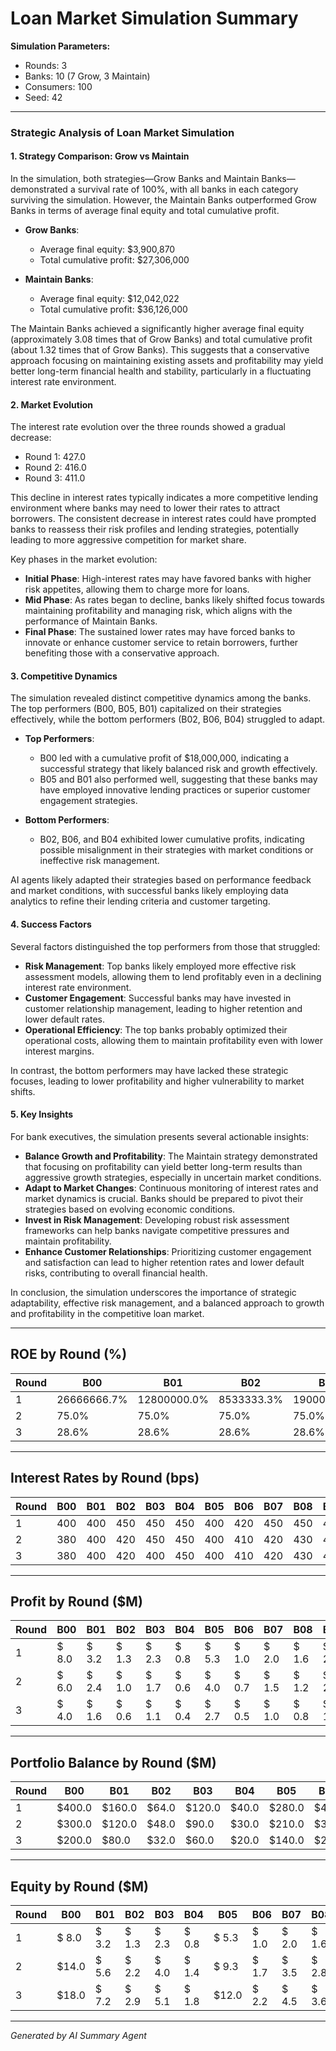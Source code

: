 # Loan Market Simulation Summary

**Simulation Parameters:**
- Rounds: 3
- Banks: 10 (7 Grow, 3 Maintain)
- Consumers: 100
- Seed: 42

---

### Strategic Analysis of Loan Market Simulation

#### 1. Strategy Comparison: Grow vs Maintain

In the simulation, both strategies—Grow Banks and Maintain Banks—demonstrated a survival rate of 100%, with all banks in each category surviving the simulation. However, the Maintain Banks outperformed Grow Banks in terms of average final equity and total cumulative profit.

- **Grow Banks**:
  - Average final equity: $3,900,870
  - Total cumulative profit: $27,306,000

- **Maintain Banks**:
  - Average final equity: $12,042,022
  - Total cumulative profit: $36,126,000

The Maintain Banks achieved a significantly higher average final equity (approximately 3.08 times that of Grow Banks) and total cumulative profit (about 1.32 times that of Grow Banks). This suggests that a conservative approach focusing on maintaining existing assets and profitability may yield better long-term financial health and stability, particularly in a fluctuating interest rate environment.

#### 2. Market Evolution

The interest rate evolution over the three rounds showed a gradual decrease:
- Round 1: 427.0
- Round 2: 416.0
- Round 3: 411.0

This decline in interest rates typically indicates a more competitive lending environment where banks may need to lower their rates to attract borrowers. The consistent decrease in interest rates could have prompted banks to reassess their risk profiles and lending strategies, potentially leading to more aggressive competition for market share.

Key phases in the market evolution:
- **Initial Phase**: High-interest rates may have favored banks with higher risk appetites, allowing them to charge more for loans.
- **Mid Phase**: As rates began to decline, banks likely shifted focus towards maintaining profitability and managing risk, which aligns with the performance of Maintain Banks.
- **Final Phase**: The sustained lower rates may have forced banks to innovate or enhance customer service to retain borrowers, further benefiting those with a conservative approach.

#### 3. Competitive Dynamics

The simulation revealed distinct competitive dynamics among the banks. The top performers (B00, B05, B01) capitalized on their strategies effectively, while the bottom performers (B02, B06, B04) struggled to adapt. 

- **Top Performers**: 
  - B00 led with a cumulative profit of $18,000,000, indicating a successful strategy that likely balanced risk and growth effectively.
  - B05 and B01 also performed well, suggesting that these banks may have employed innovative lending practices or superior customer engagement strategies.

- **Bottom Performers**: 
  - B02, B06, and B04 exhibited lower cumulative profits, indicating possible misalignment in their strategies with market conditions or ineffective risk management.

AI agents likely adapted their strategies based on performance feedback and market conditions, with successful banks likely employing data analytics to refine their lending criteria and customer targeting.

#### 4. Success Factors

Several factors distinguished the top performers from those that struggled:

- **Risk Management**: Top banks likely employed more effective risk assessment models, allowing them to lend profitably even in a declining interest rate environment.
- **Customer Engagement**: Successful banks may have invested in customer relationship management, leading to higher retention and lower default rates.
- **Operational Efficiency**: The top banks probably optimized their operational costs, allowing them to maintain profitability even with lower interest margins.

In contrast, the bottom performers may have lacked these strategic focuses, leading to lower profitability and higher vulnerability to market shifts.

#### 5. Key Insights

For bank executives, the simulation presents several actionable insights:

- **Balance Growth and Profitability**: The Maintain strategy demonstrated that focusing on profitability can yield better long-term results than aggressive growth strategies, especially in uncertain market conditions.
- **Adapt to Market Changes**: Continuous monitoring of interest rates and market dynamics is crucial. Banks should be prepared to pivot their strategies based on evolving economic conditions.
- **Invest in Risk Management**: Developing robust risk assessment frameworks can help banks navigate competitive pressures and maintain profitability.
- **Enhance Customer Relationships**: Prioritizing customer engagement and satisfaction can lead to higher retention rates and lower default risks, contributing to overall financial health.

In conclusion, the simulation underscores the importance of strategic adaptability, effective risk management, and a balanced approach to growth and profitability in the competitive loan market.

---

## ROE by Round (%)

| Round | B00 | B01 | B02 | B03 | B04 | B05 | B06 | B07 | B08 | B09 |
|-------|------|------|------|------|------|------|------|------|------|------|
|     1 | 26666666.7% | 12800000.0% | 8533333.3% | 19000000.0% | 8000000.0% | 26600000.0% | 12000000.0% | 20160000.0% | 16000000.0% | 18240000.0% |
|     2 | 75.0% | 75.0% | 75.0% | 75.0% | 75.0% | 75.0% | 75.0% | 75.0% | 75.0% | 75.0% |
|     3 | 28.6% | 28.6% | 28.6% | 28.6% | 28.6% | 28.6% | 28.6% | 28.6% | 28.6% | 28.6% |

---

## Interest Rates by Round (bps)

| Round | B00 | B01 | B02 | B03 | B04 | B05 | B06 | B07 | B08 | B09 |
|-------|------|------|------|------|------|------|------|------|------|------|
|     1 | 400 | 400 | 450 | 450 | 450 | 400 | 420 | 450 | 450 | 400 |
|     2 | 380 | 400 | 420 | 450 | 450 | 400 | 410 | 420 | 430 | 400 |
|     3 | 380 | 400 | 420 | 400 | 450 | 400 | 410 | 420 | 430 | 400 |

---

## Profit by Round ($M)

| Round | B00 | B01 | B02 | B03 | B04 | B05 | B06 | B07 | B08 | B09 |
|-------|------|------|------|------|------|------|------|------|------|------|
|     1 | $ 8.0 | $ 3.2 | $ 1.3 | $ 2.3 | $ 0.8 | $ 5.3 | $ 1.0 | $ 2.0 | $ 1.6 | $ 2.7 |
|     2 | $ 6.0 | $ 2.4 | $ 1.0 | $ 1.7 | $ 0.6 | $ 4.0 | $ 0.7 | $ 1.5 | $ 1.2 | $ 2.1 |
|     3 | $ 4.0 | $ 1.6 | $ 0.6 | $ 1.1 | $ 0.4 | $ 2.7 | $ 0.5 | $ 1.0 | $ 0.8 | $ 1.4 |

---

## Portfolio Balance by Round ($M)

| Round | B00 | B01 | B02 | B03 | B04 | B05 | B06 | B07 | B08 | B09 |
|-------|------|------|------|------|------|------|------|------|------|------|
|     1 | $400.0 | $160.0 | $64.0 | $120.0 | $40.0 | $280.0 | $48.0 | $96.0 | $80.0 | $144.0 |
|     2 | $300.0 | $120.0 | $48.0 | $90.0 | $30.0 | $210.0 | $36.0 | $72.0 | $60.0 | $108.0 |
|     3 | $200.0 | $80.0 | $32.0 | $60.0 | $20.0 | $140.0 | $24.0 | $48.0 | $40.0 | $72.0 |

---

## Equity by Round ($M)

| Round | B00 | B01 | B02 | B03 | B04 | B05 | B06 | B07 | B08 | B09 |
|-------|------|------|------|------|------|------|------|------|------|------|
|     1 | $ 8.0 | $ 3.2 | $ 1.3 | $ 2.3 | $ 0.8 | $ 5.3 | $ 1.0 | $ 2.0 | $ 1.6 | $ 2.7 |
|     2 | $14.0 | $ 5.6 | $ 2.2 | $ 4.0 | $ 1.4 | $ 9.3 | $ 1.7 | $ 3.5 | $ 2.8 | $ 4.8 |
|     3 | $18.0 | $ 7.2 | $ 2.9 | $ 5.1 | $ 1.8 | $12.0 | $ 2.2 | $ 4.5 | $ 3.6 | $ 6.2 |

---

*Generated by AI Summary Agent*
